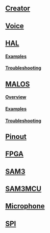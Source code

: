## [Creator](/Reference/creator.md)

## [Voice](/Reference/voice.md)

## [HAL](/)

#### [Examples](/HAL/examples.md)

#### [Troubleshooting](/HAL/troubleshooting.md)

## [MALOS](/)

#### [Overview](/MALOS/overview.md)

#### [Examples](/MALOS/example.md)

#### [Troubleshooting](/MALOS/troubleshooting.md)

## [Pinout](/Reference/pinout.md)

## [FPGA](/Hardware/fpga.md)

## [SAM3](/Hardware/Sam3.md)

## [SAM3MCU](/Hardware/sam3mcu-programming.md)

## [Microphone](/Hardware/microphone.md)

## [SPI](/Hardware/SPI.md)
